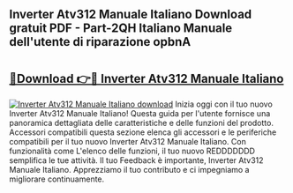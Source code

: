 ## Inverter Atv312 Manuale Italiano Download gratuit PDF - Part-2QH Italiano Manuale dell'utente di riparazione opbnA

# <h2><a href="http://dfdklyh.blite.top/?on=Inverter+Atv312+Manuale+Italiano">🔗Download 👉🔴 Inverter Atv312 Manuale Italiano</a></h2>

[![Inverter Atv312 Manuale Italiano download](https://i.imgur.com/lujVjoI.png)](http://dfdklyh.blite.top/?on=Inverter+Atv312+Manuale+Italiano)
Inizia oggi con il tuo nuovo Inverter Atv312 Manuale Italiano! Questa guida per l'utente fornisce una panoramica dettagliata delle caratteristiche e delle funzioni del prodotto. Accessori compatibili questa sezione elenca gli accessori e le periferiche compatibili per il tuo nuovo Inverter Atv312 Manuale Italiano. Con funzionalità come L'elenco delle funzioni, il tuo nuovo REDDDDDDD semplifica le tue attività. Il tuo Feedback è importante, Inverter Atv312 Manuale Italiano. Apprezziamo il tuo contributo e ci impegniamo a migliorare continuamente.
